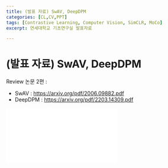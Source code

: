 ```yaml
---
title: (발표 자료) SwAV, DeepDPM
categories: [CL,CV,PPT]
tags: [Contrastive Learning, Computer Vision, SimCLR, MoCo]
excerpt: 연세대학교 기초연구실 발표자료

---
```


<script src="https://cdn.mathjax.org/mathjax/latest/MathJax.js?config=TeX-AMS-MML_HTMLorMML" type="text/javascript"></script>

# (발표 자료) SwAV, DeepDPM

Review 논문 2편 :

- SwAV : https://arxiv.org/pdf/2006.09882.pdf
- DeepDPM : https://arxiv.org/pdf/2203.14309.pdf



<html><embed src="/assets/pdf/06.SwAV_DeepDPM_220830_SeunghanLee.pdf" type="application/pdf" /></html>
